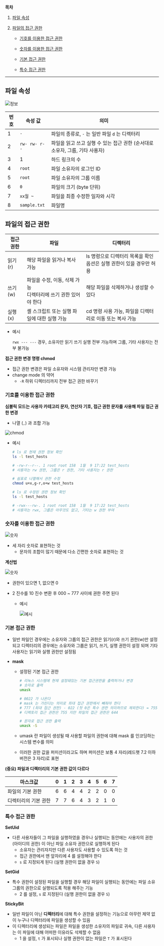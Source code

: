 **목차**

1. [파일 속성](#파일-속성)

2. [파일의 접근 권한](#파일의-접근-권한)

   * [기호를 이용한 접근 권한](#기호를-이용한-접근-권한)

   * [숫자를 이용한 접근 권한](#숫자를-이용한-접근-권한)
   * [기본 접근 권한](#기본-접근-권한)
   * [특수 접근 권한](#특수-접근-권한)

---

## 파일 속성

![정보](./assets/fileinfo.png)

| 번호 | 속성 값       | 의미                                                         |
| ---- | ------------- | ------------------------------------------------------------ |
| 1    | `-`           | 파일의 종류로, `-` 는 일반 파일 `d` 는 디렉터리              |
| 2    | `rw- rw- r--` | 파일을 읽고 쓰고 실행 수 있는 접근 권한 (순서대로 소유자, 그룹, 기타 사용자) |
| 3    | 1             | 하드 링크의 수                                               |
| 4    | `root`        | 파일 소유자의 로그인 ID                                      |
| 5    | `root`        | 파일 소유자의 그룹 이름                                      |
| 6    | `0`           | 파일의 크기 (byte 단위)                                      |
| 7    | `xx월 ~`      | 파일을 최종 수정한 일자와 시각                               |
| 8    | `sample.txt`  | 파일명                                                       |



## 파일의 접근 권한

| 접근 권한 | 파일                                                         | 디렉터리                                                     |
| --------- | ------------------------------------------------------------ | ------------------------------------------------------------ |
| 읽기 (r)  | 해당 파일을 읽거나 복사 가능                                 | ls 명령으로 디렉터리 목록을 확인<br />옵션은 실행 권한이 있을 경우만 허용 |
| 쓰기 (w)  | 파일을 수정, 이동, 삭제 가능<br />디렉터리에 쓰기 권한 있어야 한다 | 해당 파일을 삭제하거나 생성할 수 있다                        |
| 실행 (x)  | 셸 스크립트 또는 실행 파일에 대한 실행 가능                  | cd 명령 사용 가능, 파일을 디렉터리로 이동 또는 복사 가능     |

* 예시

  `rwx --- ---` 경우, 소유자만 읽기 쓰기 실행 전부 가능하며 그룹, 기타 사용자는 전부 불가능



**접근 권한 변경 명령 chmod**

* 접근 권한 변경은 파일 소유자와 시스템 관리자만 변경 가능
* change mode 의 약어
  * `-R` 하위 디렉터리까지 전부 접근 권한 바꾸기



### 기호를 이용한 접근 권한

**심볼릭 모드는 사용자 카테고리 문자, 연산자 기호, 접근 권한 문자를 사용해 파일 접근 권한 변경**

* 나열 (`,`) 과 조합 가능

![chmod](./assets/chmod.png)

* 예시

  ```bash
  # ls 로 현재 권한 정보 확인
  ls -l test_hosts
  
  # -rw-r--r--. 1 root root 158  1월  9 17:22 test_hosts
  # 사용자는 rw 권한, 그룹은 r 권한, 기타 사용자는 r 권한
  
  # 쉼표로 나열해서 권한 수정
  chmod u+x,g-r,o+w test_hosts
  
  # ls 로 수정된 권한 정보 확인
  ls -l test_hosts
  
  # -rwx---rw-. 1 root root 158  1월  9 17:22 test_hosts
  # 사용자는 rwx, 그룹은 아무것도 없고, 기타는 w 권한 부여
  ```



### 숫자를 이용한 접근 권한

![숫자](./assets/chmod_num2.png)

* 세 자리 숫자로 표현하는 것
  * 문자의 조합이 많기 때문에 다소 간편한 숫자로 표현하는 것



**계산법**

![숫자](./assets/chmod_num1.png)

* 권한이 있으면 1, 없으면 0

* 2 진수를 10 진수 변환 후 000 ~ 777 사이에 권한 주면 된다

  * 예시

    ![예시](./assets/chmod_num3.png)



### 기본 접근 권한

* 일반 파일인 경우에는 소유자와 그룹의 접근 권한은 읽기(r)와 쓰기 권한(w)만 설정되고 디렉터리의 경우에는 소유자와 그룹은 읽기, 쓰기, 실행 권한이 설정 되며 기타 사용자는 읽기와 실행 권한만 설정됨

* **mask**

  * 설정된 기본 접근 권한

    ```bash
    # 리눅스 시스템에 현재 설정돼있는 기본 접근권한을 출력하거나 변경
    # 숫자로 출력
    umask
    
    # 0022 가 나온다
    # mask 는 가린다는 의미로 최대 접근 권한에서 빼줘야 한다
    # 777 (최대 접근 권한) - 022 (첫 0은 특수 권한 의미하므로 제외한다) = 755
    # 디렉토리 접근 권한은 755 지만 파일의 접근 권한은 644
    
    # 문자로 접근 권한 출력
    umask -S
    ```

  * umask 란 파일이 생성될 때 사용할 파일의 권한에 대해 mask 를 인코딩하는 시스템 변수를 의미

  * 이러한 권한 값을 퍼미션이라고도 하며 퍼미션은 보통 4 자리(레드햇 7.2 이하 버전은 3 자리)로 표현

**(중요) 파일과 디렉터리의 기본 권한 값이 다르다**

| 마스크값             | 0    | 1    | 2    | 3    | 4    | 5    | 6    | 7    |
| -------------------- | ---- | ---- | ---- | ---- | ---- | ---- | ---- | ---- |
| 파일의 기본 권한     | 6    | 6    | 4    | 4    | 2    | 2    | 0    | 0    |
| 디렉터리의 기본 권한 | 7    | 7    | 6    | 4    | 3    | 2    | 1    | 0    |



### 특수 접근 권한

**SetUid**

* 다른 사용자들이 그 파일을 실행하였을 경우나 실행되는 동안에는 사용자의 권한 (아이디의 권한) 이 아닌 파일 소유자 권한으로 실행하게 된다
  * 소유자는 관리자지만 다른 사용자도 사용할 수 있도록 하는 것
  *  접근 권한에서 맨 앞자리에 4 를 설정해야 한다 
  * `s` 로 지정되게 된다 (실행 권한이 없을 경우 `S`)

**SetGid**

* 특수 권한이 설정된 파일을 실행할 경우 해당 파일이 실행되는 동안에는 파일 소유 그룹의 권한으로 실행되도록 적용 해주는 기능
  * 2 를 설정, `s` 로 지정된다 (실행 권한이 없을 경우 `S`)

**StickyBit**

* 일반 파일이 아닌 **디렉터리**에 대해 특수 권한을 설정하는 기능으로 아무런 제약 없이 누구나 디렉터리에 파일을 생성할 수 있음
* 이 디렉터리에 생성되는 파일은 파일을 생성한 소유자의 파일로 귀속, 다른 사용자는 이 파일에 대해 어떠한 이유라도 삭제할 수 없음
  * 1 을 설정, `t` 가 표시되나 실행 권한이 없는 파일은 `T` 가 표시된다

